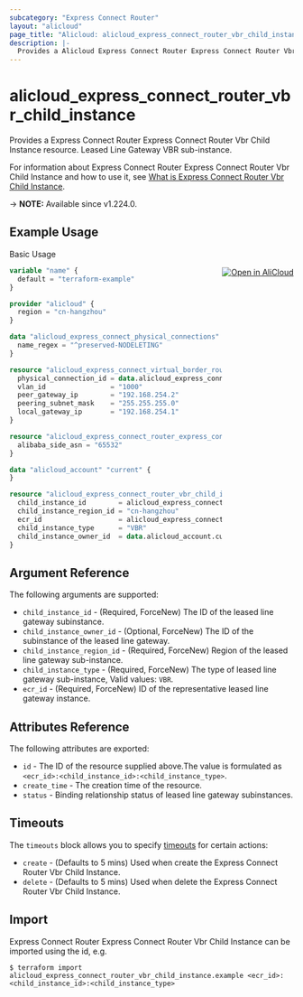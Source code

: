 ```yaml
---
subcategory: "Express Connect Router"
layout: "alicloud"
page_title: "Alicloud: alicloud_express_connect_router_vbr_child_instance"
description: |-
  Provides a Alicloud Express Connect Router Express Connect Router Vbr Child Instance resource.
---
```


# alicloud_express_connect_router_vbr_child_instance

Provides a Express Connect Router Express Connect Router Vbr Child Instance resource. Leased Line Gateway VBR sub-instance.

For information about Express Connect Router Express Connect Router Vbr Child Instance and how to use it, see [What is Express Connect Router Vbr Child Instance](https://next.api.alibabacloud.com/api/ExpressConnectRouter/2023-09-01/AttachExpressConnectRouterChildInstance).

-> **NOTE:** Available since v1.224.0.

## Example Usage
<div class="oics-button" style="float: right;margin: 0 0 -40px 0;">
  <a href="https://api.aliyun.com/api-tools/terraform?resource=alicloud_express_connect_router_vbr_child_instance&exampleId=0032239e-111f-a619-ea6a-5d6f876f283f888d35a7&activeTab=example&spm=docs.r.express_connect_router_vbr_child_instance.0.0032239e11" target="_blank">
    <img alt="Open in AliCloud" src="https://img.alicdn.com/imgextra/i1/O1CN01hjjqXv1uYUlY56FyX_!!6000000006049-55-tps-254-36.svg" style="max-height: 44px; margin: 32px auto; max-width: 100%;">
  </a>
</div>

Basic Usage

```terraform
variable "name" {
  default = "terraform-example"
}

provider "alicloud" {
  region = "cn-hangzhou"
}

data "alicloud_express_connect_physical_connections" "nameRegex" {
  name_regex = "^preserved-NODELETING"
}

resource "alicloud_express_connect_virtual_border_router" "defaultydbbk3" {
  physical_connection_id = data.alicloud_express_connect_physical_connections.nameRegex.connections.0.id
  vlan_id                = "1000"
  peer_gateway_ip        = "192.168.254.2"
  peering_subnet_mask    = "255.255.255.0"
  local_gateway_ip       = "192.168.254.1"
}

resource "alicloud_express_connect_router_express_connect_router" "defaultAAlhUy" {
  alibaba_side_asn = "65532"
}

data "alicloud_account" "current" {
}

resource "alicloud_express_connect_router_vbr_child_instance" "default" {
  child_instance_id        = alicloud_express_connect_virtual_border_router.defaultydbbk3.id
  child_instance_region_id = "cn-hangzhou"
  ecr_id                   = alicloud_express_connect_router_express_connect_router.defaultAAlhUy.id
  child_instance_type      = "VBR"
  child_instance_owner_id  = data.alicloud_account.current.id
}
```

## Argument Reference

The following arguments are supported:
* `child_instance_id` - (Required, ForceNew) The ID of the leased line gateway subinstance.
* `child_instance_owner_id` - (Optional, ForceNew) The ID of the subinstance of the leased line gateway.
* `child_instance_region_id` - (Required, ForceNew) Region of the leased line gateway sub-instance.
* `child_instance_type` - (Required, ForceNew) The type of leased line gateway sub-instance, Valid values: `VBR`.
* `ecr_id` - (Required, ForceNew) ID of the representative leased line gateway instance.

## Attributes Reference

The following attributes are exported:
* `id` - The ID of the resource supplied above.The value is formulated as `<ecr_id>:<child_instance_id>:<child_instance_type>`.
* `create_time` - The creation time of the resource.
* `status` - Binding relationship status of leased line gateway subinstances.

## Timeouts

The `timeouts` block allows you to specify [timeouts](https://www.terraform.io/docs/configuration-0-11/resources.html#timeouts) for certain actions:
* `create` - (Defaults to 5 mins) Used when create the Express Connect Router Vbr Child Instance.
* `delete` - (Defaults to 5 mins) Used when delete the Express Connect Router Vbr Child Instance.

## Import

Express Connect Router Express Connect Router Vbr Child Instance can be imported using the id, e.g.

```shell
$ terraform import alicloud_express_connect_router_vbr_child_instance.example <ecr_id>:<child_instance_id>:<child_instance_type>
```